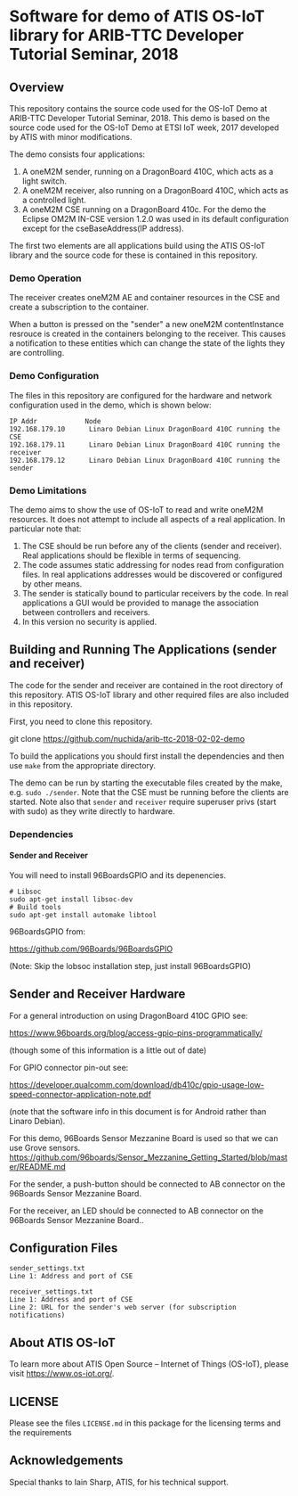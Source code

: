 # Software for demo of ATIS OS-IoT library for ARIB-TTC Developer Tutorial Seminar, 2018

## Overview

This repository contains the source code used for the OS-IoT Demo at ARIB-TTC Developer Tutorial Seminar, 2018. This demo is based on the source code used for the OS-IoT Demo at ETSI IoT week, 2017 developed by ATIS with minor modifications.

The demo consists four applications:
1. A oneM2M sender, running on a DragonBoard 410C, which acts as a light switch.
2. A oneM2M receiver, also running on a DragonBoard 410C, which acts as a controlled light.
3. A oneM2M CSE running on a DragonBoard 410c. For the demo the Eclipse OM2M IN-CSE version 1.2.0 was used in its default configuration except for the cseBaseAddress(IP address).

The first two elements are all applications build using the ATIS OS-IoT library and the source code
for these is contained in this repository. 

### Demo Operation

The receiver creates oneM2M AE and container resources in the CSE and create a subscription to the container.

When a button is pressed on the "sender" a new oneM2M contentInstance resrouce is created in the containers belonging to the receiver.
This causes a notification to these entities which can change the state of the lights they are controlling.

### Demo Configuration

The files in this repository are configured for the hardware and network configuration used in the demo, which is shown below:

```
IP Addr            Node
192.168.179.10      Linaro Debian Linux DragonBoard 410C running the CSE
192.168.179.11      Linaro Debian Linux DragonBoard 410C running the receiver
192.168.179.12      Linaro Debian Linux DragonBoard 410C running the sender 
```

### Demo Limitations

The demo aims to show the use of OS-IoT to read and write oneM2M resources. It does not attempt to include all aspects of a real application. In particular note that:
1. The CSE should be run before any of the clients (sender and receiver). Real applications should be flexible in terms of sequencing.
2. The code assumes static addressing for nodes read from configuration files. In real applications addresses would be discovered or configured by other means.
3. The sender is statically bound to particular receivers by the code. In real applications a GUI would be provided to manage the association between controllers and receivers.
4. In this version no security is applied.

## Building and Running The Applications (sender and receiver)

The code for the sender and receiver are contained in the root directory of this repository. ATIS OS-IoT library and other required files are also included in this repository.

First, you need to clone this repository.

git clone https://github.com/nuchida/arib-ttc-2018-02-02-demo

To build the applications you should first install the dependencies and then use ```make``` from the appropriate directory.

The demo can be run by starting the executable files created by the make, e.g. ```sudo ./sender```. Note that the CSE must be running before the clients are started. Note also that ```sender``` and ```receiver``` require superuser privs (start with sudo) as they write directly to hardware.

### Dependencies

#### Sender and Receiver

You will need to install 96BoardsGPIO and its depenencies.

```
# Libsoc
sudo apt-get install libsoc-dev
# Build tools
sudo apt-get install automake libtool
```

96BoardsGPIO from:

https://github.com/96Boards/96BoardsGPIO

(Note: Skip the lobsoc installation step, just install 96BoardsGPIO)


## Sender and Receiver Hardware

For a general introduction on using DragonBoard 410C GPIO see:

https://www.96boards.org/blog/access-gpio-pins-programmatically/

(though some of this information is a little out of date)

For GPIO connector pin-out see:

https://developer.qualcomm.com/download/db410c/gpio-usage-low-speed-connector-application-note.pdf

(note that the software info in this document is for Android rather than Linaro Debian).

For this demo, 96Boards Sensor Mezzanine Board is used so that we can use Grove sensors.
https://github.com/96boards/Sensor_Mezzanine_Getting_Started/blob/master/README.md

For the sender, a push-button should be connected to AB connector on the 96Boards Sensor Mezzanine Board.

For the receiver, an LED should be connected to AB connector on the 96Boards Sensor Mezzanine Board..

## Configuration Files

```
sender_settings.txt
Line 1: Address and port of CSE

receiver_settings.txt
Line 1: Address and port of CSE
Line 2: URL for the sender's web server (for subscription notifications)

```
## About ATIS OS-IoT
To learn more about ATIS Open Source – Internet of Things (OS-IoT), please visit https://www.os-iot.org/.

## LICENSE
Please see the files ```LICENSE.md``` in this package for the licensing terms and the requirements

## Acknowledgements

Special thanks to Iain Sharp, ATIS, for his technical support.

